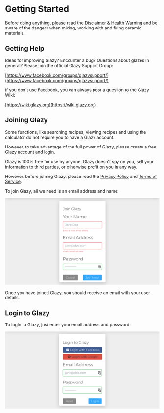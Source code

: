 # Getting Started
  
Before doing anything, please read the
[Disclaimer & Health Warning](/about/health-warning.html)
and be aware of the dangers when mixing, working with and firing
ceramic materials.

## Getting Help

Ideas for improving Glazy?  Encounter a bug?  Questions about glazes in general?  Please join the official Glazy Support Group:  

[https://www.facebook.com/groups/glazysupport/](https://www.facebook.com/groups/glazysupport/)


If you don't use Facebook, you can always post a question to the Glazy Wiki:

[https://wiki.glazy.org](https://wiki.glazy.org)


## Joining Glazy

Some functions, like searching recipes, viewing recipes 
and using the calculator do not require you to have a
Glazy account.

However, to take advantage of the full power of Glazy,
please create a free Glazy account and login.

Glazy is 100% free for use by anyone.  Glazy doesn't spy on you, sell your information to third parties,
or otherwise profit on you in any way.
  
However, before joining Glazy, please read the
[Privacy Policy](/about/privacy.html) and
[Terms of Service](/about/terms-of-service.html).

To join Glazy, all we need is an email address and name:

![Join Glazy](./img/join.png) 

Once you have joined Glazy, you should receive an email with your user details.

## Login to Glazy

To login to Glazy, just enter your email address and password:

![Login to Glazy](./img/login.png) 

